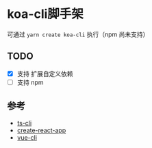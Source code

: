 # koa-cli脚手架

可通过 `yarn create koa-cli` 执行（npm 尚未支持）

## TODO

- [x] 支持 扩展自定义依赖
- [ ] 支持 npm

## 参考

- [ts-cli](https://github.com/liyongning/ts-cli)
- [create-react-app](https://github.com/facebook/create-react-app)
- [vue-cli](https://github.com/vuejs/vue-cli)
